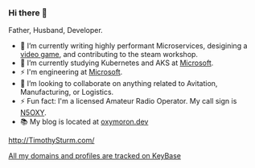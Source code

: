 ### Hi there 👋

Father, Husband, Developer.

<!--
**Oxymoron290/Oxymoron290** is a ✨ _special_ ✨ repository because its `README.md` (this file) appears on your GitHub profile.

Here are some ideas to get you started:

- 🔭 I’m currently working on ...
- 🌱 I’m currently learning ...
- 👯 I’m looking to collaborate on ...
- 🤔 I’m looking for help with ...
- 💬 Ask me about ...
- 📫 How to reach me: ...
- 😄 Pronouns: ...
- ⚡ Fun fact: ...
-->

- 🔭 I’m currently writing highly performant Microservices, desigining a [video game](https://game.timothysturm.com/), and contributing to the steam workshop.
- 🌱 I’m currently studying Kubernetes and AKS at [Microsoft](https://microsoft.com/).
- ⚡ I'm engineering at [Microsoft](https://microsoft.com/).
- 👯 I’m looking to collaborate on anything related to Avitation, Manufacturing, or Logistics.
- ⚡ Fun fact: I'm a licensed Amateur Radio Operator. My call sign is [N5OXY](https://www.qrz.com/db/n5oxy).
- 📚 My blog is located at [oxymoron.dev](https://oxymoron.dev/)

http://TimothySturm.com/

[All my domains and profiles are tracked on KeyBase](https://keybase.io/oxymoron)
